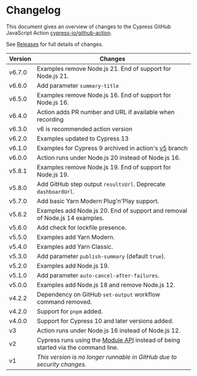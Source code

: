 # Changelog

This document gives an overview of changes to the Cypress GitHub JavaScript Action [cypress-io/github-action](https://github.com/cypress-io/github-action).

See [Releases](https://github.com/cypress-io/github-action/releases) for full details of changes.

| Version | Changes                                                                                                                              |
| ------- | ------------------------------------------------------------------------------------------------------------------------------------ |
| v6.7.0  | Examples remove Node.js 21. End of support for Node.js 21.                                                                           |
| v6.6.0  | Add parameter `summary-title`                                                                                                        |
| v6.5.0  | Examples remove Node.js 16. End of support for Node.js 16.                                                                           |
| v6.4.0  | Action adds PR number and URL if available when recording                                                                            |
| v6.3.0  | v6 is recommended action version                                                                                                     |
| v6.2.0  | Examples updated to Cypress 13                                                                                                       |
| v6.1.0  | Examples for Cypress 9 archived in action's [v5](https://github.com/cypress-io/github-action/tree/v5) branch                         |
| v6.0.0  | Action runs under Node.js 20 instead of Node.js 16.                                                                                  |
| v5.8.1  | Examples remove Node.js 19. End of support for Node.js 19.                                                                           |
| v5.8.0  | Add GitHub step output `resultsUrl`. Deprecate `dashboardUrl`.                                                                       |
| v5.7.0  | Add basic Yarn Modern Plug'n'Play support.                                                                                           |
| v5.6.2  | Examples add Node.js 20. End of support and removal of Node.js 14 examples.                                                          |
| v5.6.0  | Add check for lockfile presence.                                                                                                     |
| v5.5.0  | Examples add Yarn Modern.                                                                                                            |
| v5.4.0  | Examples add Yarn Classic.                                                                                                           |
| v5.3.0  | Add parameter `publish-summary` (default `true`).                                                                                    |
| v5.2.0  | Examples add Node.js 19.                                                                                                             |
| v5.1.0  | Add parameter `auto-cancel-after-failures`.                                                                                          |
| v5.0.0  | Examples add Node.js 18 and remove Node.js 12.                                                                                       |
| v4.2.2  | Dependency on GitHub `set-output` workflow command removed.                                                                          |
| v4.2.0  | Support for `pnpm` added.                                                                                                            |
| v4.0.0  | Support for Cypress 10 and later versions added.                                                                                     |
| v3      | Action runs under Node.js 16 instead of Node.js 12.                                                                                  |
| v2      | Cypress runs using the [Module API](https://docs.cypress.io/guides/guides/module-api) instead of being started via the command line. |
| v1      | *This version is no longer runnable in GitHub due to security changes.*                                                              |
